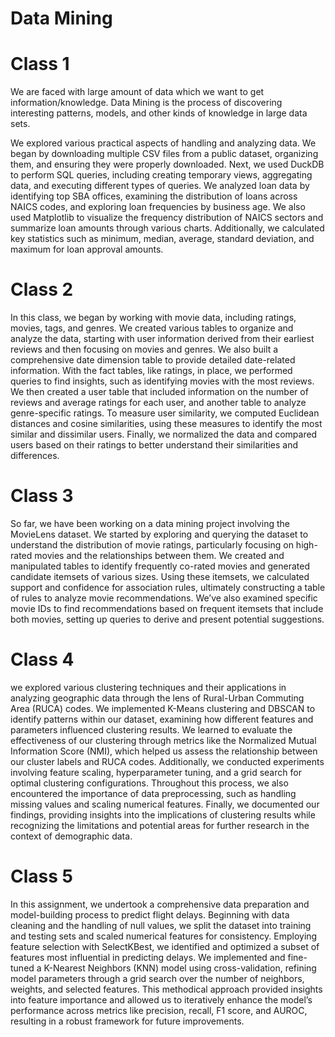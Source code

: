 # Data Mining 

# Class 1 
We are faced with large amount of data which we want to get information/knowledge. Data Mining is the process of discovering interesting patterns, models, and other kinds of knowledge in large data sets. 

We explored various practical aspects of handling and analyzing data. We began by downloading multiple CSV files from a public dataset, organizing them, and ensuring they were properly downloaded. Next, we used DuckDB to perform SQL queries, including creating temporary views, aggregating data, and executing different types of queries. We analyzed loan data by identifying top SBA offices, examining the distribution of loans across NAICS codes, and exploring loan frequencies by business age. We also used Matplotlib to visualize the frequency distribution of NAICS sectors and summarize loan amounts through various charts. Additionally, we calculated key statistics such as minimum, median, average, standard deviation, and maximum for loan approval amounts. 

# Class 2 
In this class, we began by working with movie data, including ratings, movies, tags, and genres. We created various tables to organize and analyze the data, starting with user information derived from their earliest reviews and then focusing on movies and genres. We also built a comprehensive date dimension table to provide detailed date-related information. With the fact tables, like ratings, in place, we performed queries to find insights, such as identifying movies with the most reviews. We then created a user table that included information on the number of reviews and average ratings for each user, and another table to analyze genre-specific ratings. To measure user similarity, we computed Euclidean distances and cosine similarities, using these measures to identify the most similar and dissimilar users. Finally, we normalized the data and compared users based on their ratings to better understand their similarities and differences.

# Class 3

So far, we have been working on a data mining project involving the MovieLens dataset. We started by exploring and querying the dataset to understand the distribution of movie ratings, particularly focusing on high-rated movies and the relationships between them. We created and manipulated tables to identify frequently co-rated movies and generated candidate itemsets of various sizes. Using these itemsets, we calculated support and confidence for association rules, ultimately constructing a table of rules to analyze movie recommendations. We’ve also examined specific movie IDs to find recommendations based on frequent itemsets that include both movies, setting up queries to derive and present potential suggestions.

# Class 4

we explored various clustering techniques and their applications in analyzing geographic data through the lens of Rural-Urban Commuting Area (RUCA) codes. We implemented K-Means clustering and DBSCAN to identify patterns within our dataset, examining how different features and parameters influenced clustering results. We learned to evaluate the effectiveness of our clustering through metrics like the Normalized Mutual Information Score (NMI), which helped us assess the relationship between our cluster labels and RUCA codes. Additionally, we conducted experiments involving feature scaling, hyperparameter tuning, and a grid search for optimal clustering configurations. Throughout this process, we also encountered the importance of data preprocessing, such as handling missing values and scaling numerical features. Finally, we documented our findings, providing insights into the implications of clustering results while recognizing the limitations and potential areas for further research in the context of demographic data.


# Class 5

In this assignment, we undertook a comprehensive data preparation and model-building process to predict flight delays. Beginning with data cleaning and the handling of null values, we split the dataset into training and testing sets and scaled numerical features for consistency. Employing feature selection with SelectKBest, we identified and optimized a subset of features most influential in predicting delays. We implemented and fine-tuned a K-Nearest Neighbors (KNN) model using cross-validation, refining model parameters through a grid search over the number of neighbors, weights, and selected features. This methodical approach provided insights into feature importance and allowed us to iteratively enhance the model’s performance across metrics like precision, recall, F1 score, and AUROC, resulting in a robust framework for future improvements.
